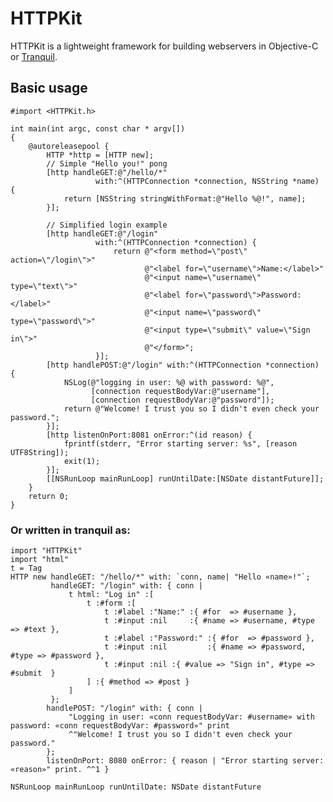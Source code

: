 # HTTPKit

HTTPKit is a lightweight framework for building webservers in Objective-C or [Tranquil](http://github.com/fjolnir/tranquil).

## Basic usage

    #import <HTTPKit.h>
    
    int main(int argc, const char * argv[])
    {
        @autoreleasepool {
            HTTP *http = [HTTP new];
            // Simple "Hello you!" pong
            [http handleGET:@"/hello/*"
                       with:^(HTTPConnection *connection, NSString *name) {
                return [NSString stringWithFormat:@"Hello %@!", name];
            }];
            
            // Simplified login example
            [http handleGET:@"/login"
                       with:^(HTTPConnection *connection) {
                           return @"<form method=\"post\" action=\"/login\">"
                                  @"<label for=\"username\">Name:</label>"
                                  @"<input name=\"username\" type=\"text\">"
                                  @"<label for=\"password\">Password:</label>"
                                  @"<input name=\"password\" type=\"password\">"
                                  @"<input type=\"submit\" value=\"Sign in\">"
                                  @"</form>";
                       }];
            [http handlePOST:@"/login" with:^(HTTPConnection *connection) {
                NSLog(@"logging in user: %@ with password: %@",
                      [connection requestBodyVar:@"username"],
                      [connection requestBodyVar:@"password"]);
                return @"Welcome! I trust you so I didn't even check your password.";
            }];
            [http listenOnPort:8081 onError:^(id reason) {
                fprintf(stderr, "Error starting server: %s", [reason UTF8String]);
                exit(1);
            }];
            [[NSRunLoop mainRunLoop] runUntilDate:[NSDate distantFuture]];
        }
        return 0;
    }
    
### Or written in tranquil as:

    import "HTTPKit"
    import "html"
    t = Tag
    HTTP new handleGET: "/hello/*" with: `conn, name| "Hello «name»!"`;
             handleGET: "/login" with: { conn |
                 t html: "Log in" :[
                     t :#form :[
                         t :#label :"Name:" :{ #for  => #username },
                         t :#input :nil     :{ #name => #username, #type => #text },
                         t :#label :"Password:" :{ #for  => #password },
                         t :#input :nil         :{ #name => #password, #type => #password },
                         t :#input :nil :{ #value => "Sign in", #type => #submit  }
                     ] :{ #method => #post }
                 ]
             };
            handlePOST: "/login" with: { conn |
                 "Logging in user: «conn requestBodyVar: #username» with password: «conn requestBodyVar: #password»" print
                 ^"Welcome! I trust you so I didn't even check your password."
            };
            listenOnPort: 8080 onError: { reason | "Error starting server: «reason»" print. ^^1 }
            
    NSRunLoop mainRunLoop runUntilDate: NSDate distantFuture
            
            
            
